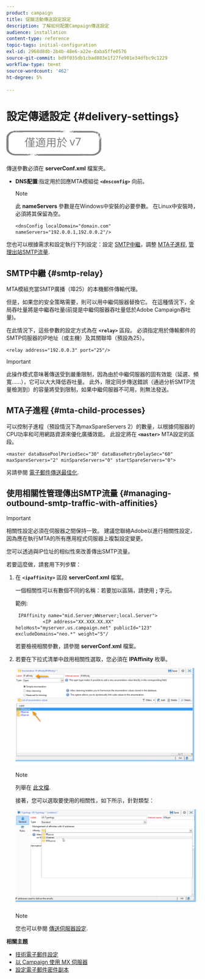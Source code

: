 ```yaml
---
product: campaign
title: 促銷活動傳送設定設定
description: 了解如何配置Campaign傳送設定
audience: installation
content-type: reference
topic-tags: initial-configuration
exl-id: 2968d8db-2b4b-48e6-a22e-daba5ffe0576
source-git-commit: bd9f035db1cbad883e1f27fe901e34dfbc9c1229
workflow-type: tm+mt
source-wordcount: '462'
ht-degree: 5%

---
```


# 設定傳遞設定 {#delivery-settings}

![](../../assets/v7-only.svg)

傳送參數必須在 **serverConf.xml** 檔案夾。

* **DNS配置**:指定用於回應MTA模組從 **`<dnsconfig>`** 向前。

   >[!NOTE]
   >
   >此 **nameServers** 參數是在Windows中安裝的必要參數。 在Linux中安裝時，必須將其保留為空。

   ```
   <dnsConfig localDomain="domain.com" nameServers="192.0.0.1,192.0.0.2"/>
   ```

您也可以根據需求和設定執行下列設定：設定 [SMTP中繼](#smtp-relay)，調整 [MTA子進程](#mta-child-processes), [管理出站SMTP流量](#managing-outbound-smtp-traffic-with-affinities).

## SMTP中繼 {#smtp-relay}

MTA模組充當SMTP廣播（埠25）的本機郵件傳輸代理。

但是，如果您的安全策略需要，則可以用中繼伺服器替換它。 在這種情況下，全局吞吐量將是中繼吞吐量(前提是中繼伺服器吞吐量低於Adobe Campaign吞吐量)。

在此情況下，這些參數的設定方式為在 **`<relay>`** 區段。 必須指定用於傳輸郵件的SMTP伺服器的IP地址（或主機）及其關聯埠（預設為25）。

```
<relay address="192.0.0.3" port="25"/>
```

>[!IMPORTANT]
>
>此操作模式意味著傳送受到嚴重限制，因為由於中繼伺服器的固有效能（延遲、頻寬……），它可以大大降低吞吐量。 此外，限定同步傳送錯誤（通過分析SMTP流量檢測到）的容量將受到限制，如果中繼伺服器不可用，則無法發送。

## MTA子進程 {#mta-child-processes}

可以控制子進程（預設情況下為maxSpareServers 2）的數量，以根據伺服器的CPU功率和可用網路資源來優化廣播效能。 此設定將在 **`<master>`** MTA設定的區段。

```
<master dataBasePoolPeriodSec="30" dataBaseRetryDelaySec="60" maxSpareServers="2" minSpareServers="0" startSpareServers="0">
```

另請參閱 [電子郵件傳送最佳化](../../installation/using/email-deliverability.md#email-sending-optimization).

## 使用相關性管理傳出SMTP流量 {#managing-outbound-smtp-traffic-with-affinities}

>[!IMPORTANT]
>
>相關性設定必須在伺服器之間保持一致。 建議您聯絡Adobe以進行相關性設定，因為應在執行MTA的所有應用程式伺服器上複製設定變更。

您可以透過與IP位址的相似性來改善傳出SMTP流量。

若要這麼做，請套用下列步驟：

1. 在 **`<ipaffinity>`** 區段 **serverConf.xml** 檔案。

   一個相關性可以有數個不同的名稱：若要加以區隔，請使用 **;** 字元。

   範例:

   ```
    IPAffinity name="mid.Server;WWserver;local.Server">
             <IP address="XX.XXX.XX.XX" heloHost="myserver.us.campaign.net" publicId="123" excludeDomains="neo.*" weight="5"/
   ```

   若要檢視相關參數，請參閱 **serverConf.xml** 檔案。

1. 若要在下拉式清單中啟用相關性選取，您必須在 **IPAffinity** 枚舉。

   ![](assets/ipaffinity_enum.png)

   >[!NOTE]
   >
   >列舉在 [此文檔](../../platform/using/managing-enumerations.md).

   接著，您可以選取要使用的相關性，如下所示，針對類型：

   ![](assets/ipaffinity_typology.png)

   >[!NOTE]
   >
   >您也可以參閱 [傳送伺服器設定](../../installation/using/email-deliverability.md#delivery-server-configuration).

**相關主題**
* [技術電子郵件設定](email-deliverability.md)
* [以 Campaign 使用 MX 伺服器](using-mx-servers.md)
* [設定電子郵件密件副本](email-archiving.md)
